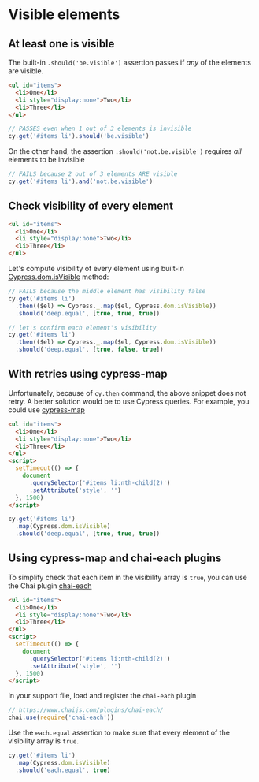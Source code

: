# Visible elements

## At least one is visible

The built-in `.should('be.visible')` assertion passes if _any_ of the elements are visible.

<!-- fiddle Any elements are visible -->

```html
<ul id="items">
  <li>One</li>
  <li style="display:none">Two</li>
  <li>Three</li>
</ul>
```

```js
// PASSES even when 1 out of 3 elements is invisible
cy.get('#items li').should('be.visible')
```

On the other hand, the assertion `.should('not.be.visible')` requires _all_ elements to be invisible

```js skip
// FAILS because 2 out of 3 elements ARE visible
cy.get('#items li').and('not.be.visible')
```

<!-- fiddle-end -->

## Check visibility of every element

<!-- fiddle All elements should be visible -->

```html
<ul id="items">
  <li>One</li>
  <li style="display:none">Two</li>
  <li>Three</li>
</ul>
```

Let's compute visibility of every element using built-in [Cypress.dom.isVisible](https://on.cypress.io/dom) method:

```js skip
// FAILS because the middle element has visibility false
cy.get('#items li')
  .then(($el) => Cypress._.map($el, Cypress.dom.isVisible))
  .should('deep.equal', [true, true, true])
```

```js
// let's confirm each element's visibility
cy.get('#items li')
  .then(($el) => Cypress._.map($el, Cypress.dom.isVisible))
  .should('deep.equal', [true, false, true])
```

<!-- fiddle-end -->

## With retries using cypress-map

Unfortunately, because of `cy.then` command, the above snippet does not retry. A better solution would be to use Cypress queries. For example, you could use [cypress-map](https://github.com/bahmutov/cypress-map)

<!-- fiddle All elements become visible using cypress-map -->

```html
<ul id="items">
  <li>One</li>
  <li style="display:none">Two</li>
  <li>Three</li>
</ul>
<script>
  setTimeout(() => {
    document
      .querySelector('#items li:nth-child(2)')
      .setAttribute('style', '')
  }, 1500)
</script>
```

```js
cy.get('#items li')
  .map(Cypress.dom.isVisible)
  .should('deep.equal', [true, true, true])
```

<!-- fiddle-end -->

## Using cypress-map and chai-each plugins

To simplify check that each item in the visibility array is `true`, you can use the Chai plugin [chai-each]()

<!-- fiddle All elements become visible with chai-each -->

```html
<ul id="items">
  <li>One</li>
  <li style="display:none">Two</li>
  <li>Three</li>
</ul>
<script>
  setTimeout(() => {
    document
      .querySelector('#items li:nth-child(2)')
      .setAttribute('style', '')
  }, 1500)
</script>
```

In your support file, load and register the `chai-each` plugin

```js skip
// https://www.chaijs.com/plugins/chai-each/
chai.use(require('chai-each'))
```

Use the `each.equal` assertion to make sure that every element of the visibility array is `true`.

```js
cy.get('#items li')
  .map(Cypress.dom.isVisible)
  .should('each.equal', true)
```

<!-- fiddle-end -->
